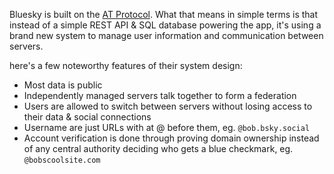 Bluesky is built on the [AT Protocol](https://atproto.com/guides/overview). What that means in simple terms is that instead of a simple REST API & SQL database powering the app, it's using a brand new system to manage user information and communication between servers.

here's a few noteworthy features of their system design:

- Most data is public
- Independently managed servers talk together to form a federation
- Users are allowed to switch between servers without losing access to their data & social connections
- Username are just URLs with at @ before them, eg. `@bob.bsky.social`
- Account verification is done through proving domain ownership instead of any central authority deciding who gets a blue checkmark, eg. `@bobscoolsite.com`